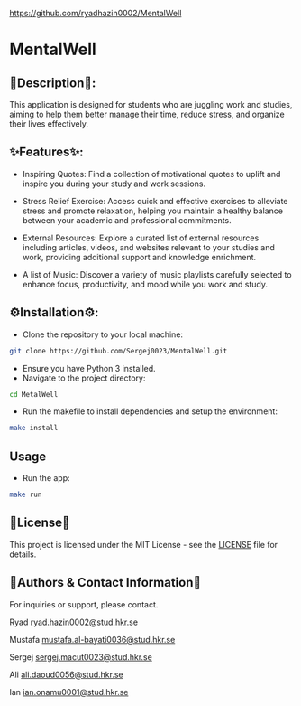 https://github.com/ryadhazin0002/MentalWell

# MentalWell
## 📜Description📜:
This application is designed for students who are juggling work and studies, aiming to help them better manage their time, reduce stress, and organize their lives effectively.

## ✨Features✨:
* Inspiring Quotes: Find a collection of motivational quotes to uplift and inspire you during your study and work sessions.
* Stress Relief Exercise: Access quick and effective exercises to alleviate stress and promote relaxation, helping you maintain a healthy balance between your academic and professional commitments.
* External Resources: Explore a curated list of external resources including articles, videos, and websites relevant to your studies and work, providing additional support and knowledge enrichment.

* A list of Music: Discover a variety of music playlists carefully selected to enhance focus, productivity, and mood while you work and study.

## ⚙️Installation⚙️:

* Clone the repository to your local machine:

```bash
git clone https://github.com/Sergej0023/MentalWell.git
```
* Ensure you have Python 3 installed.
* Navigate to the project directory:
```bash 
cd MetalWell
```
* Run the makefile to install dependencies and setup the environment:
```bash 
make install
```


## Usage
* Run the app:
```bash
make run
```


## 🔑License🔑
This project is licensed under the MIT License - see the [LICENSE](https://github.com/Sergej0023/MentalWell/blob/main/LICENSE) file for details.
## 📧Authors & Contact Information📧
For inquiries or support, please contact.

Ryad [ryad.hazin0002@stud.hkr.se](mailto:ryad.hazin0002@stud.hkr.se)

Mustafa [mustafa.al-bayati0036@stud.hkr.se](mailto:mustafa.al-bayati0036@stud.hkr.se)

Sergej [sergej.macut0023@stud.hkr.se](mailto:sergej.macut0023@stud.hkr.se)

Ali [ali.daoud0056@stud.hkr.se](mailto:ali.daoud0056@stud.hkr.se)

Ian [ian.onamu0001@stud.hkr.se](mailto:ian.onamu0001@stud.hkr.se)
